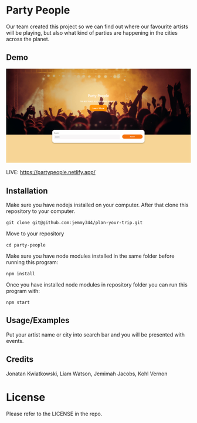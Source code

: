 
# Party People

Our team created this project so we can find out where our favourite artists will be playing, but also what kind of parties are happening in the cities across the planet.



## Demo

![Alt text](./src/assets/demo_image.png)

LIVE: https://partypeople.netlify.app/


## Installation

Make sure you have nodejs installed on your computer. After that clone this repository to your computer.

    git clone git@github.com:jemmy344/plan-your-trip.git

Move to your repository

    cd party-people

Make sure you have node modules installed in the same folder before running this program:

    npm install

Once you have installed node modules in repository folder you can run this program with:

    npm start


    
## Usage/Examples

Put your artist name or city into search bar and you will be presented with events. 

## Credits

Jonatan Kwiatkowski, Liam Watson, Jemimah Jacobs, Kohl Vernon
# License

Please refer to the LICENSE in the repo.


